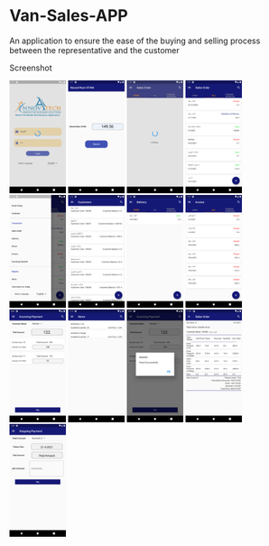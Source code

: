# Van-Sales-APP
An application to ensure the ease of the buying and selling process between the representative and the customer

Screenshot
<p>
  <img src="1.png" width="100",height="150" />
  <img src="2.png" width="100",height="150" />
  <img src="3.png" width="100",height="150" />
  <img src="4.png" width="100",height="150" />
  <img src="5.png" width="100",height="150" />
  <img src="6.png" width="100",height="150" />
  <img src="7.png" width="100",height="150" />
  <img src="8.png" width="100",height="150" />
  <img src="9.png" width="100",height="150" />
  <img src="10.png" width="100",height="150" />
  <img src="11.png" width="100",height="150" />
  <img src="12.png" width="100",height="150" />
  <img src="13.png" width="100",height="150" />
   </p>
